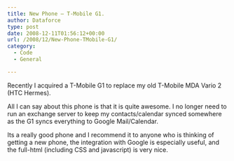 ```yaml
---
title: New Phone – T-Mobile G1.
author: Dataforce
type: post
date: 2008-12-11T01:56:12+00:00
url: /2008/12/New-Phone-TMobile-G1/
category:
  - Code
  - General

---
```

Recently I acquired a T-Mobile G1 to replace my old T-Mobile MDA Vario 2 (HTC Hermes).

All I can say about this phone is that it is quite awesome. I no longer need to run an exchange server to keep my contacts/calendar synced somewhere as the G1 syncs everything to Google Mail/Calendar.

Its a really good phone and I recommend it to anyone who is thinking of getting a new phone, the integration with Google is especially useful, and the full-html (including CSS and javascript) is very nice.
